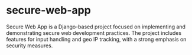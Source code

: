 # secure-web-app
Secure Web App is a Django-based project focused on implementing and demonstrating secure web development practices. The project includes features for input handling and geo IP tracking, with a strong emphasis on security measures.
